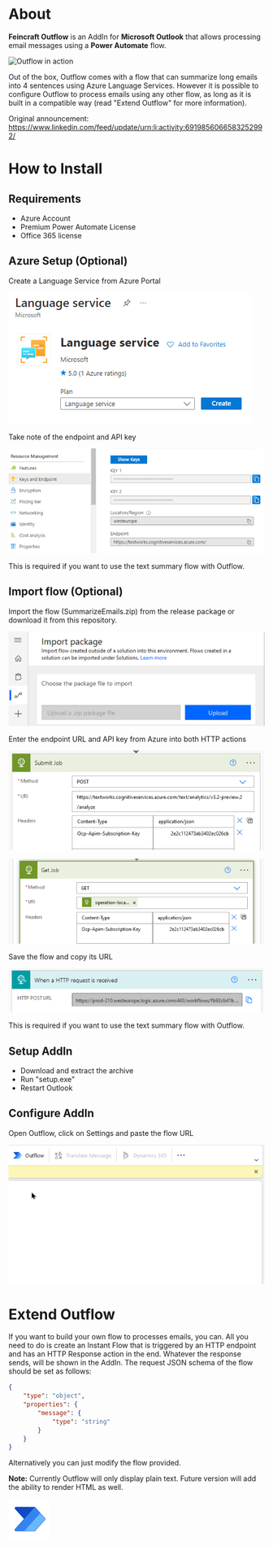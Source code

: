 # About
**Feincraft Outflow** is an AddIn for **Microsoft Outlook** that allows processing email messages using a **Power Automate** flow.

![Outflow in action](https://github.com/Feincraft/Feincraft.Outflow/blob/master/Outflow%20O60.gif?raw=true)

Out of the box, Outflow comes with a flow that can summarize long emails into 4 sentences using Azure Language Services. However it is possible to configure Outflow to process emails using any other flow, as long as it is built in a compatible way (read "Extend Outflow" for more information).


Original announcement: https://www.linkedin.com/feed/update/urn:li:activity:6919856066583252992/


# How to Install
## Requirements
- Azure Account
- Premium Power Automate License
- Office 365 license 

## Azure Setup (Optional)
Create a Language Service from Azure Portal 

![](https://github.com/Feincraft/Feincraft.Outflow/blob/master/Readme/AzureCreate.png?raw=true)

Take note of the endpoint and API key

![](https://github.com/Feincraft/Feincraft.Outflow/blob/master/Readme/GetCredentials.png?raw=true)

This is required if you want to use the text summary flow with Outflow.

## Import flow (Optional)
Import the flow (SummarizeEmails.zip) from the release package or download it from this repository.  

![Flow](https://github.com/Feincraft/Feincraft.Outflow/blob/master/Readme/firefox_rK5Q9eLIJU.png?raw=true)

Enter the endpoint URL and API key from Azure into both HTTP actions 

![FlowEdit](https://github.com/Feincraft/Feincraft.Outflow/blob/master/Readme/FlowEdit.png?raw=true)

![FlowEdit](https://github.com/Feincraft/Feincraft.Outflow/blob/master/Readme/GetJob.png?raw=true)

Save the flow and copy its URL

![Get Flow URL](https://github.com/Feincraft/Feincraft.Outflow/blob/master/Readme/GetUrl.png?raw=true)

This is required if you want to use the text summary flow with Outflow.

## Setup AddIn
- Download and extract the archive 
- Run "setup.exe" 
- Restart Outlook

## Configure AddIn
Open Outflow, click on Settings and paste the flow URL

![Configure Outflow](https://github.com/Feincraft/Feincraft.Outflow/blob/master/Readme/ConfigOutflow.gif?raw=true)

# Extend Outflow
If you want to build your own flow to processes emails, you can.
All you need to do is create an Instant Flow that is triggered by an HTTP endpoint and has an HTTP Response action in the end. Whatever the response sends, will be shown in the AddIn.
The request JSON schema of the flow should be set as follows:
```json
{
    "type": "object",
    "properties": {
        "message": {
            "type": "string"
        }
    }
}
```
Alternatively you can just modify the flow provided.

**Note:** Currently Outflow will only display plain text. Future version will add the ability to render HTML as well.

![Logo](https://github.com/Feincraft/Feincraft.Outflow/blob/master/Readme/PaLoadingV4.gif?raw=true) 
